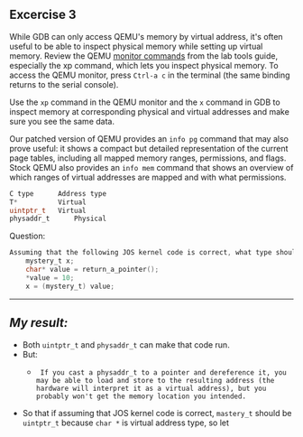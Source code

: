 **Excercise 3**
---

While GDB can only access QEMU's memory by virtual address, it's often useful to be able to inspect physical memory while setting up virtual memory. Review the QEMU [monitor commands](https://pdos.csail.mit.edu/6.828/2018/labguide.html#qemu) from the lab tools guide, especially the xp command, which lets you inspect physical memory. To access the QEMU monitor, press `Ctrl-a c` in the terminal (the same binding returns to the serial console).

Use the `xp` command in the QEMU monitor and the `x` command in GDB to inspect memory at corresponding physical and virtual addresses and make sure you see the same data.

Our patched version of QEMU provides an `info pg` command that may also prove useful: it shows a compact but detailed representation of the current page tables, including all mapped memory ranges, permissions, and flags. Stock QEMU also provides an `info mem` command that shows an overview of which ranges of virtual addresses are mapped and with what permissions.
```c
C type		Address type
T*  		Virtual
uintptr_t  	Virtual
physaddr_t  	Physical
```

Question:
```c
Assuming that the following JOS kernel code is correct, what type should variable x have, uintptr_t or physaddr_t?
	mystery_t x;
	char* value = return_a_pointer();
	*value = 10;
	x = (mystery_t) value;
```

---

***My result:***
---

- Both `uintptr_t` and `physaddr_t` can make that code run.
- But:
  - ```text
     If you cast a physaddr_t to a pointer and dereference it, you may be able to load and store to the resulting address (the hardware will interpret it as a virtual address), but you probably won't get the memory location you intended.
    ```
- So that if assuming that JOS kernel code is correct, `mastery_t` should be `uintptr_t` because `char *` is virtual address type, so let 
